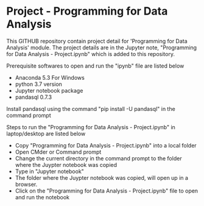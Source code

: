 # Project - Programming for Data Analysis

This GITHUB repository contain project detail for 'Programming for Data Analysis' module. The project details are in the Jupyter note, "Programming for Data Analysis - Project.ipynb" which is added to this repository. 

Prerequisite softwares to open and run the "ipynb" file are listed below

  - Anaconda 5.3 For Windows
  - python 3.7 version
  - Jupyter notebook package
  - pandasql 0.7.3 
 
Install pandasql using the command "pip install -U pandasql" in the command prompt
 
Steps to run the "Programming for Data Analysis - Project.ipynb" in laptop/desktop are listed below

- Copy "Programming for Data Analysis - Project.ipynb" into a local folder
- Open CMder or Command prompt
- Change the current directory in the command prompt to the folder where the Juypter notebook was copied
- Type in "Jupyter notebook"
- The folder where the Juypter notebook was copied, will open up in a browser.
- Click on the "Programming for Data Analysis - Project.ipynb" file to open and run the notebook

